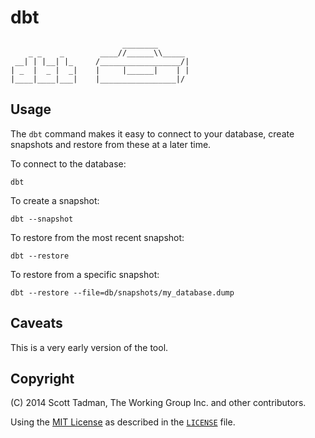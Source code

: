 # dbt
                             ________
        _ _    _        ____//______\\_____
     __| | |__| |_     /__________________/|
    | _  |  _ |  _|    |     |______|    | |
    |____|____|___|    |_________________|/

## Usage

The `dbt` command makes it easy to connect to your database, create snapshots
and restore from these at a later time.

To connect to the database:

    dbt

To create a snapshot:

    dbt --snapshot

To restore from the most recent snapshot:

    dbt --restore

To restore from a specific snapshot:

    dbt --restore --file=db/snapshots/my_database.dump

## Caveats

This is a very early version of the tool.

## Copyright

(C) 2014 Scott Tadman, The Working Group Inc. and other contributors.

Using the [MIT License](http://opensource.org/licenses/MIT) as described in
the [`LICENSE`](LICENSE) file.